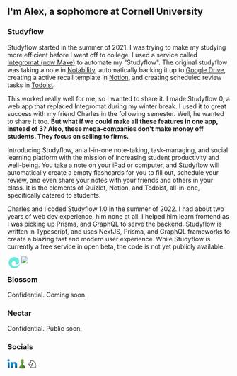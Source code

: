 ## I'm Alex, a sophomore at Cornell University

### Studyflow

<p>Studyflow started in the summer of 2021. I was trying to make my studying more efficient before I went off to college. I used a service called <a href="https://www.make.com/en" target="_blank">Integromat (now Make)</a> to automate my "Studyflow". The original studyflow was taking a note in <a href="https://notability.com/" target="_blank">Notability</a>, automatically backing it up to <a href="https://www.google.com/drive/" target="_blank">Google Drive</a>, creating a active recall template in <a href="https://www.notion.so/" target="_blank">Notion</a>, and creating scheduled review tasks in <a href="https://todoist.com/" target="_blank">Todoist</a>.</p>
<p>This worked really well for me, so I wanted to share it. I made Studyflow 0, a web app that replaced Integromat during my winter break. I used it to great success with my friend Charles in the following semester. Well, he wanted to share it too. <b>But what if we could make all these features in one app, instead of 3? Also, these mega-companies don't make money off students. They focus on selling to firms.</b></p>
<p>Introducing Studyflow, an all-in-one note-taking, task-managing, and social learning platform with the mission of increasing student productivity and well-being. You take a note on your iPad or computer, and Studyflow will automatically create a empty flashcards for you to fill out, schedule your review, and even share your notes with your friends and others in your class. It is the elements of Quizlet, Notion, and Todoist, all-in-one, specifically catered to students.<p>
<p>Charles and I coded Studyflow 1.0 in the summer of 2022. I had about two years of web dev experience, him none at all. I helped him learn frontend as I was picking up Prisma, and GraphQL to serve the backend. Studyflow is written in Typescript, and uses NextJS, Prisma, and GraphQL frameworks to create a blazing fast and modern user experience. While Studyflow is currently a free service in open beta, the code is not yet publicly available.</p>

<a href="http://alexgodfrey.com"><img src="https://img.shields.io/website?label=studyflow.ai&style=for-the-badge&url=https://studyflow.ai"></a>
[<img align="left" alt="Alex Godfrey | Studyflow" target="_blank" width="31px" src="./logo.svg" />][studyflow]

### Blossom

<p>Confidential. Coming soon.</p>

### Nectar

<p>Confidential. Public soon.</p>

### Socials

[<img align="left" alt="Alex Godfrey | LinkedIn" target="_blank" width="22px" src="./linkedin.svg" />][linkedin]
[<img align="left" alt="agod1373 | Chess.com" target="_blank" width="23px" src="./chesscom.png" />][chesscom]
[<img align="left" alt="agod1373 | Chess.com" target="_blank" width="23px" src="./lichess.png" />][lichess]

[linkedin]: https://www.linkedin.com/in/alex-godfrey-91a7251b1/
[chesscom]: https://www.chess.com/member/agod1373
[lichess]: https://lichess.org/@/NadineCross
[studyflow]: https://studyflow.ai
